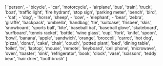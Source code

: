 [
    'person', -
    'bicycle', -
    'car', 
    'motorcycle', -
    'airplane', 
    'bus', 
    'train', 
    'truck', 
    'boat', 
    'traffic light', 
    'fire hydrant', 
    'stop sign', 
    'parking meter', 
    'bench', 
    'bird', -
    'cat', -
    'dog', -
    'horse', 
    'sheep', - 
    'cow', -
    'elephant', -
    'bear', 
    'zebra', 
    'giraffe', 
    'backpack', 
    'umbrella', 
    'handbag', 
    'tie', 
    'suitcase', 
    'frisbee', 
    'skis', 
    'snowboard', 
    'sports ball', 
    'kite', 
    'baseball bat', 
    'baseball glove', 
    'skateboard', 
    'surfboard', 
    'tennis racket', 
    'bottle', 
    'wine glass', 
    'cup', 
    'fork', 
    'knife', 
    'spoon', 
    'bowl', 
    'banana', 
    'apple', 
    'sandwich', 
    'orange', 
    'broccoli', 
    'carrot', 
    'hot dog', 
    'pizza', 
    'donut', 
    'cake', 
    'chair', 
    'couch', 
    'potted plant', 
    'bed', 
    'dining table', 
    'toilet', 
    'tv', 
    'laptop', 
    'mouse', 
    'remote', 
    'keyboard', 
    'cell phone', 
    'microwave', 
    'oven', 
    'toaster', 
    'sink', 
    'refrigerator', 
    'book', 
    'clock', 
    'vase', 
    'scissors', 
    'teddy bear', 
    'hair drier', 
    'toothbrush'
]